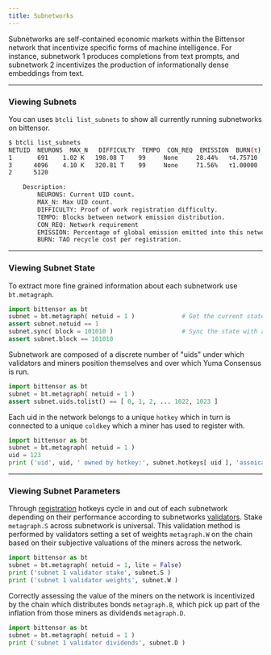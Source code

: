 ```yaml
---
title: Subnetworks
---
```


Subnetworks are self-contained economic markets within the Bittensor network that incentivize specific forms of machine intelligence. For instance, subnetwork 1 produces completions from text prompts, and subnetwork 2 incentivizes the production of informationally dense embeddings from text. 

--- 
### Viewing Subnets

You can uses `btcli list_subnets` to show all currently running subnetworks on bittensor.  
```bash dark
$ btcli list_subnets
NETUID  NEURONS  MAX_N   DIFFICULTY  TEMPO  CON_REQ  EMISSION  BURN(τ)
1       691    1.02 K   198.08 T    99     None     28.44%   τ4.75710
3      4096    4.10 K   320.81 T    99     None     71.56%   τ1.00000
2      5120

    Description:
        NEURONS: Current UID count.
        MAX_N: Max UID count. 
        DIFFICULTY: Proof of work registration difficulty.
        TEMPO: Blocks between network emission distribution.
        CON_REQ: Network requirement
        EMISSION: Percentage of global emission emitted into this network each block. 
        BURN: TAO recycle cost per registration.
```

---
### Viewing Subnet State

To extract more fine grained information about each subnetwork use `bt.metagraph`.
```python numbered dark
import bittensor as bt 
subnet = bt.metagraph( netuid = 1 )             # Get the current state.
assert subnet.netuid == 1                       
subnet.sync( block = 101010 )                   # Sync the state with a particular block.
assert subnet.block == 101010   
```

Subnetwork are composed of a discrete number of "uids" under which validators and miners position themselves and over which Yuma Consensus is run. 
```python numbered dark
import bittensor as bt
subnet = bt.metagraph( netuid = 1 )
assert subnet.uids.tolist() == [ 0, 1, 2, ... 1022, 1023 ]
```

Each uid in the network belongs to a unique `hotkey` which in turn is connected to a unique `coldkey` which a miner has used to register with.
```python numbered dark
import bittensor as bt
subnet = bt.metagraph( netuid = 1 )
uid = 123 
print ('uid', uid, ' owned by hotkey:', subnet.hotkeys[ uid ], 'assoicated with coldkey': subnet.coldkey[ uid ] )
```
---
### Viewing Subnet Parameters

Through [registration](../subnetworks/registration) hotkeys cycle in and out of each subnetwork depending on their performance according to subnetworks [validators](../validating/validating). Stake `metagraph.S` across subnetwork is universal. This validation method is performed by validators setting a set of weights `metagraph.W` on the chain based on their subjective valuations of the miners across the network.

```python numbered dark
import bittensor as bt
subnet = bt.metagraph( netuid = 1, lite = False)
print ('subnet 1 validator stake', subnet.S )
print ('subnet 1 validator weights', subnet.W )
``` 
Correctly assessing the value of the miners on the network is incentivized by the chain which distributes bonds `metagraph.B`, which pick up part of the inflation from those miners as dividends `metagraph.D`.
```python numbered dark
import bittensor as bt
subnet = bt.metagraph( netuid = 1 )
print ('subnet 1 validator dividends', subnet.D )
``` 
